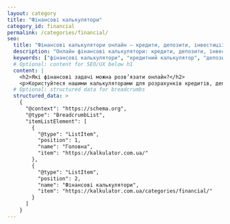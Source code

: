 ```yaml
---
layout: category
title: "Фінансові калькулятори"
category_id: financial
permalink: /categories/financial/
seo:
  title: "Фінансові калькулятори онлайн — кредити, депозити, інвестиції | kalkulator.com.ua"
  description: "Онлайн фінансові калькулятори: кредити, депозити, інвестиції, банківські розрахунки. Допоможемо швидко розрахувати платіж, відсотки, прибуток та інше."
  keywords: ["фінансові калькулятори", "кредитний калькулятор", "депозитний калькулятор", "інвестиції", "банківські калькулятори", "Україна"]
  # Optional: content for SEO/UX below h1
  content: |
    <h2>Які фінансові задачі можна розв’язати онлайн?</h2>
    <p>Користуйтеся нашими калькуляторами для розрахунків кредитів, депозитів, інвестицій, конвертації валют та інших фінансових операцій.</p>
  # Optional: structured data for breadcrumbs
  structured_data: >
    {
      "@context": "https://schema.org",
      "@type": "BreadcrumbList",
      "itemListElement": [
        {
          "@type": "ListItem",
          "position": 1,
          "name": "Головна",
          "item": "https://kalkulator.com.ua/"
        },
        {
          "@type": "ListItem",
          "position": 2,
          "name": "Фінансові калькулятори",
          "item": "https://kalkulator.com.ua/categories/financial/"
        }
      ]
    }
---
```

